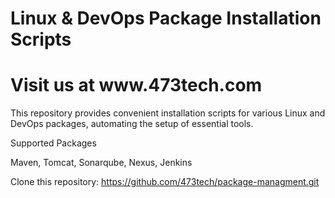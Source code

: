 <h1>Linux & DevOps Package Installation Scripts</h1>
<h1> Visit us at www.473tech.com </h1>

This repository provides convenient installation scripts for various Linux and DevOps packages, automating the setup of essential tools.

Supported Packages

Maven,
Tomcat,
Sonarqube,
Nexus,
Jenkins

Clone this repository: https://github.com/473tech/package-managment.git


